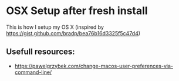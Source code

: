 # OSX Setup after fresh install
This is how I setup my OS X (inspired by https://gist.github.com/bradp/bea76b16d3325f5c47d4)

## Usefull resources:

- https://pawelgrzybek.com/change-macos-user-preferences-via-command-line/
